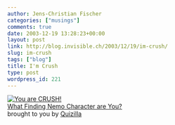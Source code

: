 ```yaml
---
author: Jens-Christian Fischer
categories: ["musings"]
comments: true
date: 2003-12-19 13:28:23+00:00
layout: post
link: http://blog.invisible.ch/2003/12/19/im-crush/
slug: im-crush
tags: ["blog"]
title: I'm Crush
type: post
wordpress_id: 221
---
```


[![You are CRUSH!](http://images.quizilla.com/W/wgryph/1054589805_crushframe.gif)  
What Finding Nemo Character are You?](http://quizilla.com/users/wgryph/quizzes/What%20Finding%20Nemo%20Character%20are%20You%3F/)  
brought to you by [Quizilla](http://quizilla.com)
